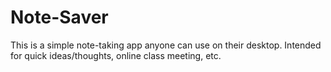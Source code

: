 # Note-Saver
This is a simple note-taking app anyone can use on their desktop. Intended for quick ideas/thoughts, online class meeting, etc.
